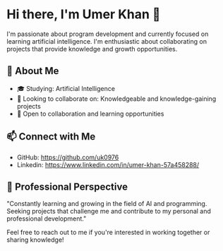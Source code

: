 # Hi there, I'm Umer Khan 👋

I'm passionate about program development and currently focused on learning artificial intelligence. I'm enthusiastic about collaborating on projects that provide knowledge and growth opportunities.

## 🌱 About Me

- 🎓 Studying: Artificial Intelligence
- 💼 Looking to collaborate on: Knowledgeable and knowledge-gaining projects
- 👯 Open to collaboration and learning opportunities

## 📫 Connect with Me

- GitHub: https://github.com/uk0976
- Linkedin: https://www.linkedin.com/in/umer-khan-57a458288/

## 🚀 Professional Perspective

"Constantly learning and growing in the field of AI and programming. Seeking projects that challenge me and contribute to my personal and professional development."

Feel free to reach out to me if you're interested in working together or sharing knowledge!
